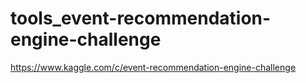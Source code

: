 tools_event-recommendation-engine-challenge
===========================================

https://www.kaggle.com/c/event-recommendation-engine-challenge